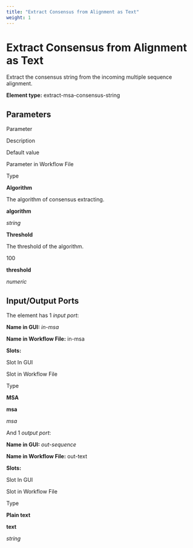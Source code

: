 ```yaml
---
title: "Extract Consensus from Alignment as Text"
weight: 1
---
```



# Extract Consensus from Alignment as Text

Extract the consensus string from the incoming multiple sequence alignment.

**Element type:** extract-msa-consensus-string

Parameters
----------

Parameter

Description

Default value

Parameter in Workflow File

Type

**Algorithm**

The algorithm of consensus extracting.



**algorithm**

_string_

**Threshold**

The threshold of the algorithm.

100

**threshold**

_numeric_

Input/Output Ports
------------------

The element has 1 _input port_:

**Name in GUI:** _in-msa_

**Name in Workflow File:** in-msa

**Slots:**

Slot In GUI

Slot in Workflow File

Type

**MSA**

**msa**

_msa_

And 1 _output port_:

**Name in GUI:** _out-sequence_

**Name in Workflow File:** out-text

**Slots:**

Slot In GUI

Slot in Workflow File

Type

**Plain text**

**text**

_string_
